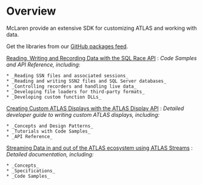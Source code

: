 # Overview

McLaren provide an extensive SDK for customizing ATLAS and working with data.

Get the libraries from our [GitHub packages feed](nuget/index.md).

[Reading, Writing and Recording Data with the SQL Race API](sqlrace/index)
:   _Code Samples and API Reference, including:_

    * _Reading SSN files and associated sessions_
    * _Reading and writing SSN2 files and SQL Server databases_
    * _Controlling recorders and handling live data_
    * _Developing file loaders for third-party formats_
    * _Developing custom function DLLs_

[Creating Custom ATLAS Displays with the ATLAS Display API](atlas-displayapi.md)
:   _Detailed developer guide to writing custom ATLAS displays, including:_

    * _Concepts and Design Patterns_
    * _Tutorials with Code Samples_
    * _API Reference_

[Streaming Data in and out of the ATLAS ecosystem using ATLAS Streams](ecu-bridge/concepts/topic-streams-sessions.md)
:   _Detailed documentation, including:_

    * _Concepts_
    * _Specifications_
    * _Code Samples_

